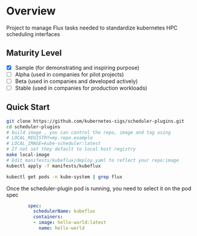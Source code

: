 # Overview

Project to manage Flux tasks needed to standardize kubernetes HPC scheduling interfaces

## Maturity Level

<!-- Check one of the values: Sample, Alpha, Beta, GA -->

- [x] Sample (for demonstrating and inspiring purpose)
- [ ] Alpha (used in companies for pilot projects)
- [ ] Beta (used in companies and developed actively)
- [ ] Stable (used in companies for production workloads)

<!-- TODO: write some useful KubeFlux documentation -->

## Quick Start

```bash
git clone https://github.com/kubernetes-sigs/scheduler-plugins.git
cd scheduler-plugins
# build image , you can control the repo, image and tag using 
# LOCAL_REGISTRY=my.repo.example
# LOCAL_IMAGE=kube-scheduler:latest
# If not set they default to local host registry
make local-image
# Edit manifests/kubeflux/deploy.yaml to reflect your repo:image
kubectl apply -f manifests/kubeflux

kubectl get pods -n kube-system | grep flux
```

Once the scheduler-plugin pod is running, you need to select it on the pod spec

```yaml
        spec:
          schedulerName: kubeflux
          containers:
          - image: hello-world:latest
            name: hello-world
```
